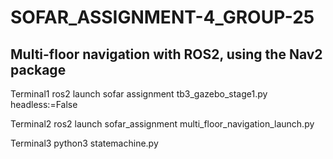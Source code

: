# SOFAR_ASSIGNMENT-4_GROUP-25

## Multi-floor navigation with ROS2, using the Nav2 package

Terminal1
ros2 launch sofar assignment tb3_gazebo_stage1.py headless:=False

Terminal2
ros2 launch sofar_assignment multi_floor_navigation_launch.py

Terminal3
python3 statemachine.py
